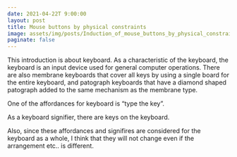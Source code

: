 ```yaml
---
date: 2021-04-22T 9:00:00
layout: post
title: Mouse buttons by physical constraints
image: assets/img/posts/Induction_of_mouse_buttons_by_physical_constraints/image1.png
paginate: false
---
```


This introduction is about keyboard. As a characteristic of the
keyboard, the keyboard is an input device used for general computer
operations. There are also membrane keyboards that cover all keys by
using a single board for the entire keyboard, and patograph keyboards
that have a diamond shaped patograph added to the same mechanism as the
membrane type.

One of the affordances for keyboard is “type the key”.

As a keyboard signifier, there are keys on the keyboard.

Also, since these affordances and signifires are considered for the
keyboard as a whole, I think that they will not change even if the
arrangement etc.. is different.
